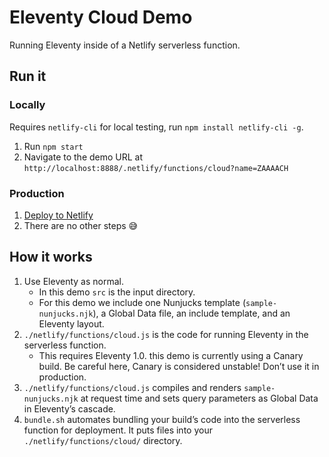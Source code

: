 # Eleventy Cloud Demo

Running Eleventy inside of a Netlify serverless function.

## Run it

### Locally

Requires `netlify-cli` for local testing, run `npm install netlify-cli -g`.

1. Run `npm start`
1. Navigate to the demo URL at `http://localhost:8888/.netlify/functions/cloud?name=ZAAAACH`

### Production

1. [Deploy to Netlify](https://app.netlify.com/start/deploy?repository=https://github.com/11ty/demo-eleventy-cloud)
2. There are no other steps 😅

## How it works

1. Use Eleventy as normal.
    - In this demo `src` is the input directory.
    - For this demo we include one Nunjucks template (`sample-nunjucks.njk`), a Global Data file, an include template, and an Eleventy layout.
2. `./netlify/functions/cloud.js` is the code for running Eleventy in the serverless function.
    - This requires Eleventy 1.0. this demo is currently using a Canary build. Be careful here, Canary is considered unstable! Don’t use it in production.
3. `./netlify/functions/cloud.js` compiles and renders `sample-nunjucks.njk` at request time and sets query parameters as Global Data in Eleventy’s cascade.
4. `bundle.sh` automates bundling your build’s code into the serverless function for deployment. It puts files into your `./netlify/functions/cloud/` directory.